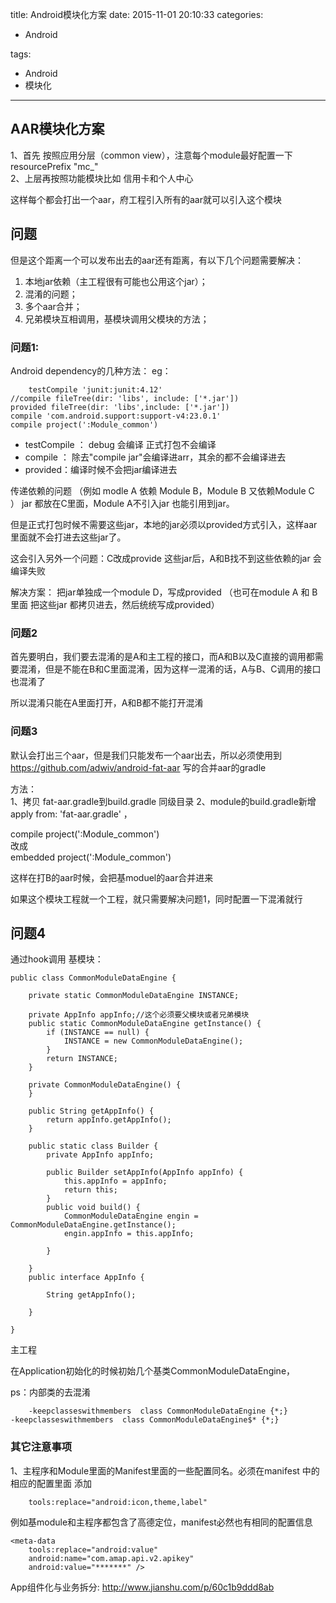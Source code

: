 title: Android模块化方案
date: 2015-11-01 20:10:33
categories:
- Android
   
   
   
tags:   
- Android
- 模块化
---

## AAR模块化方案  
1、首先 按照应用分层（common  view），注意每个module最好配置一下resourcePrefix "mc_"  
2、上层再按照功能模块比如  信用卡和个人中心

这样每个都会打出一个aar，府工程引入所有的aar就可以引入这个模块

## 问题
但是这个距离一个可以发布出去的aar还有距离，有以下几个问题需要解决：  
1. 本地jar依赖（主工程很有可能也公用这个jar）；  
2. 混淆的问题；  
3. 多个aar合并；   
4. 兄弟模块互相调用，基模块调用父模块的方法；


### 问题1:  
Android dependency的几种方法：
eg：  

        testCompile 'junit:junit:4.12'
    //compile fileTree(dir: 'libs', include: ['*.jar'])  
    provided fileTree(dir: 'libs',include: ['*.jar'])  
    compile 'com.android.support:support-v4:23.0.1'  
    compile project(':Module_common')   
- testCompile ：  debug 会编译  正式打包不会编译
- compile ： 除去"compile jar"会编译进arr，其余的都不会编译进去
- provided：编译时候不会把jar编译进去

传递依赖的问题
（例如 modle A 依赖 Module B，Module B 又依赖Module  C ）   jar  都放在C里面，Module A不引入jar 也能引用到jar。

但是正式打包时候不需要这些jar，本地的jar必须以provided方式引入，这样aar里面就不会打进去这些jar了。

这会引入另外一个问题：C改成provide 这些jar后，A和B找不到这些依赖的jar 会编译失败

解决方案：
把jar单独成一个module D，写成provided
（也可在module A  和 B里面  把这些jar 都拷贝进去，然后统统写成provided）

### 问题2

首先要明白，我们要去混淆的是A和主工程的接口，而A和B以及C直接的调用都需要混淆，但是不能在B和C里面混淆，因为这样一混淆的话，A与B、C调用的接口也混淆了

所以混淆只能在A里面打开，A和B都不能打开混淆

### 问题3
默认会打出三个aar，但是我们只能发布一个aar出去，所以必须使用到 https://github.com/adwiv/android-fat-aar 写的合并aar的gradle

方法：  
1、拷贝 fat-aar.gradle到build.gradle 同级目录
2、module的build.gradle新增  
apply from: 'fat-aar.gradle'  ，

compile project(':Module_common')   
改成  
embedded project(':Module_common')

这样在打B的aar时候，会把基moduel的aar合并进来


如果这个模块工程就一个工程，就只需要解决问题1，同时配置一下混淆就行

## 问题4
通过hook调用
基模块：

    public class CommonModuleDataEngine {
    
        private static CommonModuleDataEngine INSTANCE;
    
        private AppInfo appInfo;//这个必须要父模块或者兄弟模块
        public static CommonModuleDataEngine getInstance() {
            if (INSTANCE == null) {
                INSTANCE = new CommonModuleDataEngine();
            }
            return INSTANCE;
        }
    
        private CommonModuleDataEngine() {
        }
    
        public String getAppInfo() {
            return appInfo.getAppInfo();
        }
    
        public static class Builder {
            private AppInfo appInfo;
    
            public Builder setAppInfo(AppInfo appInfo) {
                this.appInfo = appInfo;
                return this;
            }
            public void build() {
                CommonModuleDataEngine engin = CommonModuleDataEngine.getInstance();
                engin.appInfo = this.appInfo;
    
            }
    
        }
        public interface AppInfo {
    
            String getAppInfo();
    
        }
    
    }


主工程  

在Application初始化的时候初始几个基类CommonModuleDataEngine，


ps：内部类的去混淆  

        -keepclasseswithmembers  class CommonModuleDataEngine {*;}
    -keepclasseswithmembers  class CommonModuleDataEngine$* {*;}




### 其它注意事项  
1、主程序和Module里面的Manifest里面的一些配置同名。必须在manifest  中的相应的配置里面 添加  

        tools:replace="android:icon,theme,label"
例如基module和主程序都包含了高德定位，manifest必然也有相同的配置信息

    <meta-data
        tools:replace="android:value"
        android:name="com.amap.api.v2.apikey"
        android:value="*******" />

App组件化与业务拆分: http://www.jianshu.com/p/60c1b9ddd8ab



